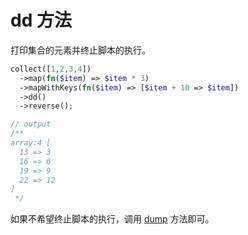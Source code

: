# dd 方法

打印集合的元素并终止脚本的执行。

```php
collect([1,2,3,4])
  ->map(fn($item) => $item * 3)
  ->mapWithKeys(fn($item) => [$item + 10 => $item])
  ->dd()
  ->reverse();

// output
/**
array:4 [
  13 => 3
  16 => 6
  19 => 9
  22 => 12
]
 */
```

如果不希望终止脚本的执行，调用 [dump](/collections/dump.md) 方法即可。
